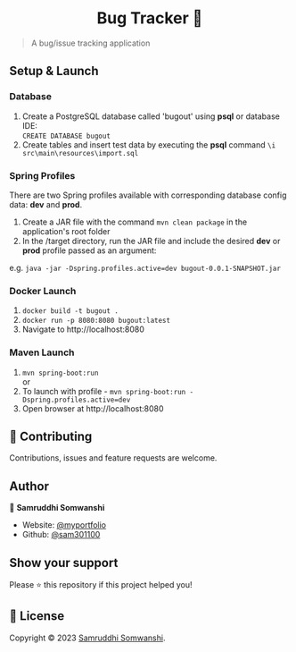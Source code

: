 <h1 align="center"> Bug Tracker 🐞</h1>

> A bug/issue tracking application
                                                                                                                  
## Setup & Launch

### Database
1. Create a PostgreSQL database called 'bugout' using **psql** or database IDE:  
   `CREATE DATABASE bugout`
2. Create tables and insert test data by executing the **psql** command
   `\i src\main\resources\import.sql`

### Spring Profiles

There are two Spring profiles available with corresponding database config data: **dev** and **prod**.

1. Create a JAR file with the command `mvn clean package` in the application's root folder
2. In the /target directory, run the JAR file and include the desired **dev** or **prod** profile passed as an
argument:

e.g. `java -jar -Dspring.profiles.active=dev bugout-0.0.1-SNAPSHOT.jar`

### Docker Launch
1. `docker build -t bugout .`
2. `docker run -p 8080:8080 bugout:latest`
3. Navigate to http://localhost:8080

### Maven Launch
1. `mvn spring-boot:run`  
or
2. To launch with profile - `mvn spring-boot:run -Dspring.profiles.active=dev`
3. Open browser at http://localhost:8080


## 🤝 Contributing

Contributions, issues and feature requests are welcome.<br />

## Author

👤 **Samruddhi Somwanshi**

- Website: [@myportfolio](https://sam301100.github.io/my-portfolio/)
- Github: [@sam301100](https://github.com/sam301100)

## Show your support

Please ⭐️ this repository if this project helped you!


## 📝 License

Copyright © 2023 [Samruddhi Somwanshi](https://github.com/sam301100).<br />